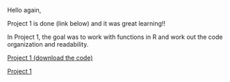 Hello again,

Project 1 is done (link below) and it was great learning!!

In Project 1, the goal was to work with functions in R and work out the code organization and readability. 




[Project 1 (download the code)](/Monti_Cassio_Project1_ST558.Rmd)


[Project 1](https://cassioaumonti.github.io/Monti_Cassio_Project1_ST558.html)
